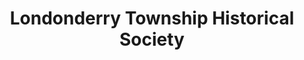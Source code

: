 ---
layout: repo
title: "Londonderry Township Historical Society"
id: 14132
permalink: repos/14132/
---